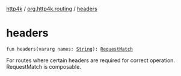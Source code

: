 [http4k](../index.md) / [org.http4k.routing](index.md) / [headers](./headers.md)

# headers

`fun headers(vararg names: `[`String`](https://kotlinlang.org/api/latest/jvm/stdlib/kotlin/-string/index.html)`): `[`RequestMatch`](-request-match.md)

For routes where certain headers are required for correct operation. RequestMatch is composable.

